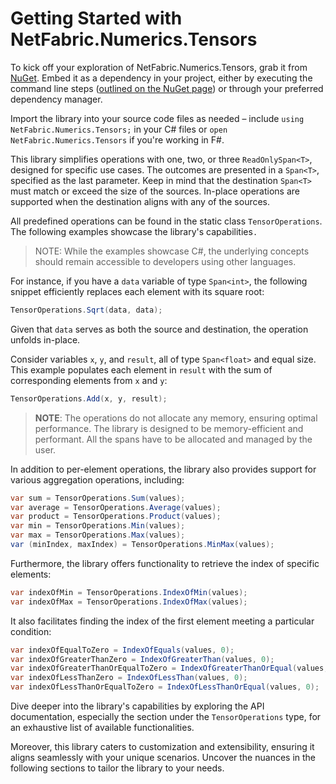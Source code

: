 # Getting Started with NetFabric.Numerics.Tensors

To kick off your exploration of NetFabric.Numerics.Tensors, grab it from [NuGet](https://www.nuget.org/packages/NetFabric.Numerics.Tensors). Embed it as a dependency in your project, either by executing the command line steps ([outlined on the NuGet page](https://www.nuget.org/packages/NetFabric.Numerics.Tensors)) or through your preferred dependency manager.

Import the library into your source code files as needed – include `using NetFabric.Numerics.Tensors;` in your C# files or `open NetFabric.Numerics.Tensors` if you're working in F#.

This library simplifies operations with one, two, or three `ReadOnlySpan<T>`, designed for specific use cases. The outcomes are presented in a `Span<T>`, specified as the last parameter. Keep in mind that the destination `Span<T>` must match or exceed the size of the sources. In-place operations are supported when the destination aligns with any of the sources.

All predefined operations can be found in the static class `TensorOperations`. The following examples showcase the library's capabilities`.
`

> NOTE: While the examples showcase C#, the underlying concepts should remain accessible to developers using other languages.

For instance, if you have a `data` variable of type `Span<int>`, the following snippet efficiently replaces each element with its square root:

```csharp
TensorOperations.Sqrt(data, data);
```

Given that `data` serves as both the source and destination, the operation unfolds in-place.

Consider variables `x`, `y`, and `result`, all of type `Span<float>` and equal size. This example populates each element in `result` with the sum of corresponding elements from `x` and `y`:

```csharp
TensorOperations.Add(x, y, result);
```

> **NOTE**: The operations do not allocate any memory, ensuring optimal performance. The library is designed to be memory-efficient and performant. All the spans have to be allocated and managed by the user.

In addition to per-element operations, the library also provides support for various aggregation operations, including:

```csharp
var sum = TensorOperations.Sum(values);
var average = TensorOperations.Average(values);
var product = TensorOperations.Product(values);
var min = TensorOperations.Min(values);
var max = TensorOperations.Max(values);
var (minIndex, maxIndex) = TensorOperations.MinMax(values);
```

Furthermore, the library offers functionality to retrieve the index of specific elements:

```csharp
var indexOfMin = TensorOperations.IndexOfMin(values);
var indexOfMax = TensorOperations.IndexOfMax(values);
```

It also facilitates finding the index of the first element meeting a particular condition:

```csharp
var indexOfEqualToZero = IndexOfEquals(values, 0);
var indexOfGreaterThanZero = IndexOfGreaterThan(values, 0);
var indexOfGreaterThanOrEqualToZero = IndexOfGreaterThanOrEqual(values, 0);
var indexOfLessThanZero = IndexOfLessThan(values, 0);
var indexOfLessThanOrEqualToZero = IndexOfLessThanOrEqual(values, 0);
```

Dive deeper into the library's capabilities by exploring the API documentation, especially the section under the `TensorOperations` type, for an exhaustive list of available functionalities.

Moreover, this library caters to customization and extensibility, ensuring it aligns seamlessly with your unique scenarios. Uncover the nuances in the following sections to tailor the library to your needs.
